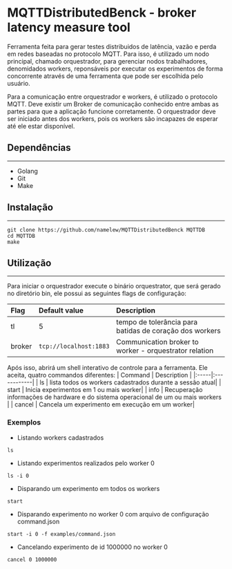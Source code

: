 # MQTTDistributedBenck - broker latency measure tool
Ferramenta feita para gerar testes distribuidos de latência, vazão e perda em redes baseadas no protocolo MQTT. Para isso, é utilizado um nodo principal, chamado orquestrador, para gerenciar nodos trabalhadores, denomidados workers, reponsáveis por executar os experimentos de forma concorrente através de uma ferramenta que pode ser escolhida pelo usuário.

Para a comunicação entre orquestrador e workers, é utilizado o protocolo MQTT. Deve existir um Broker de comunicação conhecido entre ambas as partes para que a aplicação funcione corretamente. O orquestrador deve ser iniciado antes dos workers, pois os workers são incapazes de esperar até ele estar disponível.
## Dependências
---
* Golang
* Git
* Make
## Instalação
---
 ```
git clone https://github.com/namelew/MQTTDistributedBenck MQTTDB
cd MQTTDB
make
 ```
## Utilização
---
Para iniciar o orquestrador execute o binário orquestrator, que será gerado no diretório bin, ele possui as seguintes flags de configuração:

| Flag | Default value | Description |
|:-----|:--------------|:------------|
| tl | 5 | tempo de tolerância para batidas de coração dos workers|
| broker | `tcp://localhost:1883` | Communication broker to worker - orquestrator relation|

Após isso, abrirá um shell interativo de controle para a ferramenta. Ele aceita, quatro commandos diferentes:
| Command | Description |
|:-----|:------------|
| ls | lista todos os workers cadastrados durante a sessão atual|
| start | Inicia experimentos em 1 ou mais worker|
| info  | Recuperação informações de hardware e do sistema operacional de um ou mais workers |
| cancel | Cancela um experimento em execução em um worker|

### Exemplos
* Listando workers cadastrados
```
ls
```
* Listando experimentos realizados pelo worker 0
```
ls -i 0
```
* Disparando um experimento em todos os workers
```
start
```
* Disparando experimento no worker 0 com arquivo de configuração command.json
```
start -i 0 -f examples/command.json
```
* Cancelando experimento de id 1000000 no worker 0
```
cancel 0 1000000
```